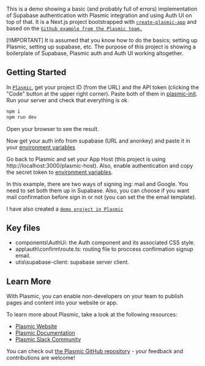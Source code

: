 This is a demo showing a basic (and probably full of errors) implementation of Supabase authentication with Plasmic integration and using Auth UI on top of that. It is a Next.js project bootstrapped with [`create-plasmic-app`](https://www.npmjs.com/package/create-plasmic-app) and based on the [`Github example from the Plasmic team.`](https://github.com/plasmicapp/plasmic/tree/master/examples/supabase-auth-nextjs-pages-loader)

[!IMPORTANT]
It is assumed that you know how to do the basics; setting up Plasmic, setting up supabase, etc. The purpose of this project is showing a boilerplate of Supabase, Plasmic auth and Auth UI working altogether.

## Getting Started

In [`Plasmic`](https://www.plasmic.app/), get your project ID (from the URL) and the API token (clicking the "Code" button at the upper right corner). Paste both of them in [plasmic-init](/plasmic-init.ts). Run your server and check that everything is ok.

```bash
npm i
npm run dev
```

Open your browser to see the result.

Now get your auth info from supabase (URL and anonkey) and paste it in your [environment variables](.env.local)

Go back to Plasmic and set your App Host (this project is using http://localhost:3000/plasmic-host). Also, enable authentication and copy the secret token to [environment variables](.env.local).

In this example, there are two ways of signing ing: mail and Google. You need to set both them up in Supabase. Also, you can choose if you want mail confirmation before sign in or not (you can set the the email template).

I have also created a [`demo project in Plasmic`](https://studio.plasmic.app/projects/jwUQnQ6rgJe4v5GYJqEzaq)

## Key files

- components\AuthUi: the Auth component and its associated CSS style.
- app\auth\confirm\route.ts: routing file to proccess confirmation signup email.
- utis\supabase-client: supabase server client.

## Learn More

With Plasmic, you can enable non-developers on your team to publish pages and content into your website or app.

To learn more about Plasmic, take a look at the following resources:

- [Plasmic Website](https://www.plasmic.app/)
- [Plasmic Documentation](https://docs.plasmic.app/learn/)
- [Plasmic Slack Community](https://www.plasmic.app/slack)

You can check out [the Plasmic GitHub repository](https://github.com/plasmicapp/plasmic) - your feedback and contributions are welcome!
